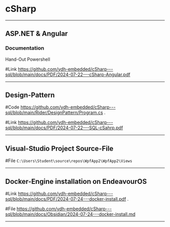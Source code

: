 # cSharp

_______________________________________________

## ASP.NET &  Angular

### Documentation

Hand-Out Powershell

#Link  https://github.com/ydh-embedded/cSharp---sql/blob/main/docs/PDF/2024-07-22---cSharp-Angular.pdf

______________________________________________

## Design-Pattern

#Code https://github.com/ydh-embedded/cSharp---sql/blob/main/Rider/DesignPattern/Program.cs
.

#Link https://github.com/ydh-embedded/cSharp---sql/blob/main/docs/PDF/2024-07-22---SQL-cSahrp.pdf

_______________________________________________


## Visual-Studio Project Source-File

#File `C:\Users\Student\source\repos\WpfApp2\WpfApp2\Views`



_______________________________________________

## Docker-Engine installation on EndeavourOS

#Link https://github.com/ydh-embedded/cSharp---sql/blob/main/docs/PDF/2024-07-24---docker-install.pdf
.

#File https://github.com/ydh-embedded/cSharp---sql/blob/main/docs/Obsidian/2024-07-24---docker-install.md


_______________________________________________